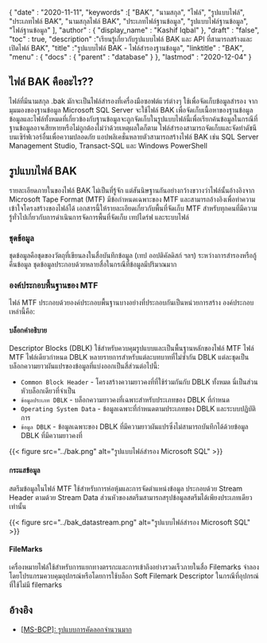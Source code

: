 {
  "date" : "2020-11-11",
  "keywords" :[ "BAK", "นามสกุล", "ไฟล์", "รูปแบบไฟล์", "ประเภทไฟล์ BAK", "นามสกุลไฟล์ BAK", "ประเภทไฟล์ฐานข้อมูล", "รูปแบบไฟล์ฐานข้อมูล", "ไฟล์ฐานข้อมูล" ],
  "author" : {
    "display_name" : "Kashif Iqbal"
},
  "draft" : "false",
  "toc" : true,
  "description" :"เรียนรู้เกี่ยวกับรูปแบบไฟล์ BAK และ API ที่สามารถสร้างและเปิดไฟล์ BAK",
  "title" :"รูปแบบไฟล์ BAK - ไฟล์สำรองฐานข้อมูล",
  "linktitle" : "BAK",
  "menu" : {
    "docs" : {
      "parent" : "database"
}
},
  "lastmod" : "2020-12-04"
}

## ไฟล์ BAK คืออะไร??

ไฟล์ที่มีนามสกุล .bak มักจะเป็นไฟล์สำรองที่เครื่องมือซอฟต์แวร์ต่างๆ ใช้เพื่อจัดเก็บข้อมูลสำรอง จากมุมมองของฐานข้อมูล Microsoft SQL Server จะใช้ไฟล์ BAK เพื่อจัดเก็บเนื้อหาของฐานข้อมูล ข้อมูลและไฟล์ทั้งหมดที่เกี่ยวข้องกับฐานข้อมูลจะถูกจัดเก็บในรูปแบบไฟล์นี้เพื่อเรียกค้นข้อมูลในกรณีที่ฐานข้อมูลอาจเสียหายหรือไม่ถูกต้องไม่ว่าด้วยเหตุผลใดก็ตาม ไฟล์สำรองสามารถจัดเก็บและจัดทำดัชนีบนเซิร์ฟเวอร์อื่นเพื่อความปลอดภัย แอปพลิเคชั่นหลายตัวสามารถสร้างไฟล์ BAK เช่น SQL Server Management Studio, Transact-SQL และ Windows PowerShell

## รูปแบบไฟล์ BAK

รายละเอียดภายในของไฟล์ BAK ไม่เป็นที่รู้จัก แต่สันนิษฐานกันอย่างกว้างขวางว่าไฟล์นั้นอ้างอิงจาก Microsoft Tape Format (MTF) มีข้อกำหนดเฉพาะของ MTF และสามารถอ้างอิงเพื่อทำความเข้าใจโครงสร้างของไฟล์ได้ เอกสารนี้ให้รายละเอียดเกี่ยวกับพื้นที่จัดเก็บ MTF สำหรับทุกคนที่มีความรู้ทั่วไปเกี่ยวกับการดำเนินการจัดการพื้นที่จัดเก็บ เทปไดร์ฟ และระบบไฟล์

### ชุดข้อมูล

ชุดข้อมูลคือชุดของวัตถุที่เขียนลงในสื่อบันทึกข้อมูล (เทป ออปติคัลดิสก์ ฯลฯ) ระหว่างการสำรองหรือกู้คืนข้อมูล ชุดข้อมูลประกอบด้วยหลายสื่อในกรณีที่ข้อมูลมีปริมาณมาก

### องค์ประกอบพื้นฐานของ MTF

ไฟล์ MTF ประกอบด้วยองค์ประกอบพื้นฐานบางอย่างที่ประกอบกันเป็นหน่วยการสร้าง องค์ประกอบเหล่านี้คือ:

#### บล็อกคำอธิบาย

Descriptor Blocks (DBLK) ใช้สำหรับควบคุมรูปแบบและเป็นพื้นฐานหลักของไฟล์ MTF ไฟล์ MTF ไฟล์เดียวกำหนด DBLK หลายรายการสำหรับแต่ละบทบาทที่ไม่ซ้ำกัน DBLK แต่ละชุดเป็นบล็อกความยาวผันแปรของข้อมูลที่แบ่งออกเป็นสี่ส่วนต่อไปนี้:

* `Common Block Header` - โครงสร้างความยาวคงที่ที่ใช้ร่วมกันกับ DBLK ทั้งหมด นี่เป็นส่วนหัวบล็อกเดียวที่จำเป็น
* `ข้อมูลประเภท DBLK` - บล็อกความยาวคงที่เฉพาะสำหรับประเภทของ DBLK ที่กำหนด
* `Operating System Data` - ข้อมูลเฉพาะที่กำหนดตามประเภทของ DBLK และระบบปฏิบัติการ
* `ข้อมูล DBLK` - ข้อมูลเฉพาะของ DBLK ที่มีความยาวผันแปรซึ่งไม่สามารถบันทึกได้ด้วยข้อมูล DBLK ที่มีความยาวคงที่

 {{< figure src="../bak.png" alt="รูปแบบไฟล์สำรอง Microsoft SQL" >}}

#### กระแสข้อมูล

สตรีมข้อมูลในไฟล์ MTF ใช้สำหรับการห่อหุ้มและการจัดตำแหน่งข้อมูล ประกอบด้วย Stream Header ตามด้วย Stream Data ส่วนหัวของสตรีมสามารถสรุปข้อมูลสตรีมได้เพียงประเภทเดียวเท่านั้น

{{< figure src="../bak_datastream.png" alt="รูปแบบไฟล์สำรอง Microsoft SQL" >}}

#### FileMarks

เครื่องหมายไฟล์ใช้สำหรับการแยกทางตรรกะและการเข้าถึงอย่างรวดเร็วภายในสื่อ Filemarks จำลองโดยโปรแกรมควบคุมอุปกรณ์หรือโดยการใช้บล็อก Soft Filemark Descriptor ในกรณีที่อุปกรณ์ที่ใช้ไม่มี filemarks

## อ้างอิง ##

* [[MS-BCP]: รูปแบบการคัดลอกจำนวนมาก](https://learn.microsoft.com/en-us/openspecs/sql_data_portability/ms-bcp/54965c4d-34c7-400d-b970-1007984315a5)

